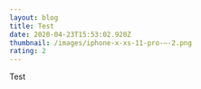 ```yaml
---
layout: blog
title: Test
date: 2020-04-23T15:53:02.920Z
thumbnail: /images/iphone-x-xs-11-pro-–-2.png
rating: 2
---
```

Test